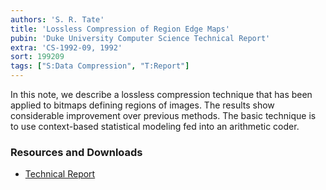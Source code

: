 ```yaml
---
authors: 'S. R. Tate'
title: 'Lossless Compression of Region Edge Maps'
pubin: 'Duke University Computer Science Technical Report'
extra: 'CS-1992-09, 1992'
sort: 199209
tags: ["S:Data Compression", "T:Report"]
---
```

In this note, we describe a lossless compression technique that has
been applied to bitmaps defining regions of images.  The results show
considerable improvement over previous methods.  The basic technique
is to use context-based statistical modeling fed into an arithmetic
coder.

### Resources and Downloads

* [Technical Report](/publications/1992-EdgeMaps.pdf)

